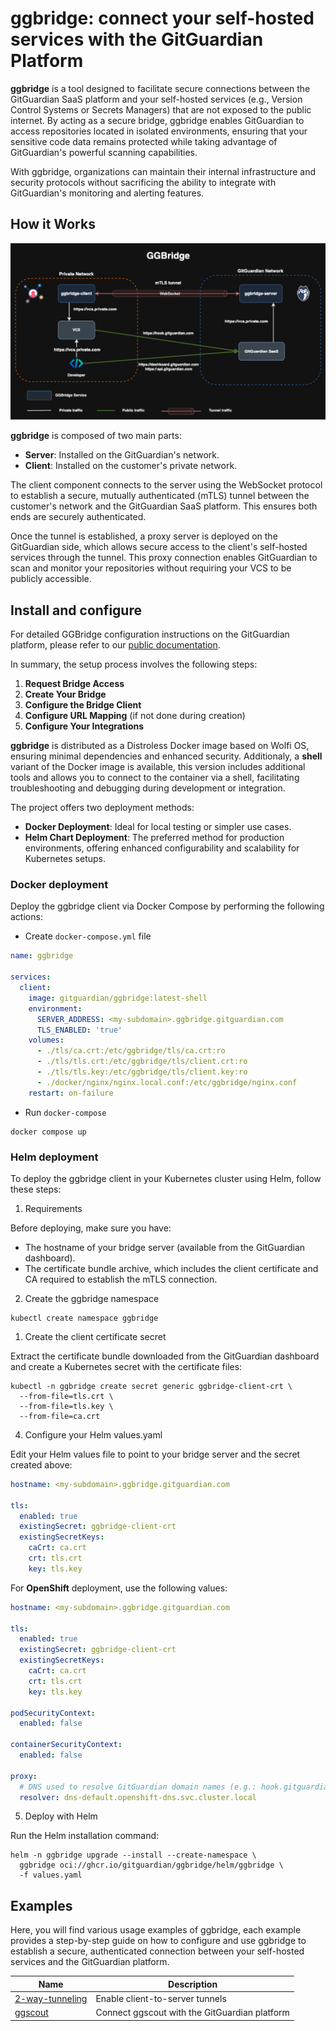 # ggbridge: connect your self-hosted services with the GitGuardian Platform

**ggbridge** is a tool designed to facilitate secure connections between the GitGuardian SaaS platform and your self-hosted services (e.g., Version Control Systems or Secrets Managers) that are not exposed to the public internet. By acting as a secure bridge, ggbridge enables GitGuardian to access repositories located in isolated environments, ensuring that your sensitive code data remains protected while taking advantage of GitGuardian's powerful scanning capabilities.

With ggbridge, organizations can maintain their internal infrastructure and security protocols without sacrificing the ability to integrate with GitGuardian's monitoring and alerting features.

## How it Works

![ggbridge](./docs/images/ggbridge.drawio.png)

**ggbridge** is composed of two main parts:

- **Server**: Installed on the GitGuardian's network.
- **Client**: Installed on the customer's private network.

The client component connects to the server using the WebSocket protocol to establish a secure, mutually authenticated (mTLS) tunnel between the customer's network and the GitGuardian SaaS platform. This ensures both ends are securely authenticated.

Once the tunnel is established, a proxy server is deployed on the GitGuardian side, which allows secure access to the client's self-hosted services through the tunnel. This proxy connection enables GitGuardian to scan and monitor your repositories without requiring your VCS to be publicly accessible.

## Install and configure

For detailed GGBridge configuration instructions on the GitGuardian platform, please refer to our [public documentation](https://docs.gitguardian.com/platform/enterprise-administration/ggbridge).

In summary, the setup process involves the following steps:

1. **Request Bridge Access**  
2. **Create Your Bridge**  
3. **Configure the Bridge Client**  
4. **Configure URL Mapping** (if not done during creation)  
5. **Configure Your Integrations**

**ggbridge** is distributed as a Distroless Docker image based on Wolfi OS, ensuring minimal dependencies and enhanced security.
Additionaly, a **shell** variant of the Docker image is available, this version includes additional tools and allows you to connect to the container via a shell, facilitating troubleshooting and debugging during development or integration.

The project offers two deployment methods:

- **Docker Deployment**: Ideal for local testing or simpler use cases.
- **Helm Chart Deployment**: The preferred method for production environments, offering enhanced configurability and scalability for Kubernetes setups.

### Docker deployment

Deploy the ggbridge client via Docker Compose by performing the following actions:

- Create `docker-compose.yml` file

```yaml
name: ggbridge

services:
  client:
    image: gitguardian/ggbridge:latest-shell
    environment:
      SERVER_ADDRESS: <my-subdomain>.ggbridge.gitguardian.com
      TLS_ENABLED: 'true'
    volumes:
      - ./tls/ca.crt:/etc/ggbridge/tls/ca.crt:ro
      - ./tls/tls.crt:/etc/ggbridge/tls/client.crt:ro
      - ./tls/tls.key:/etc/ggbridge/tls/client.key:ro
      - ./docker/nginx/nginx.local.conf:/etc/ggbridge/nginx.conf
    restart: on-failure
```

- Run `docker-compose`

```shell
docker compose up
```

### Helm deployment

To deploy the ggbridge client in your Kubernetes cluster using Helm, follow these steps:

1. Requirements

Before deploying, make sure you have:

- The hostname of your bridge server (available from the GitGuardian dashboard).
- The certificate bundle archive, which includes the client certificate and CA required to establish the mTLS connection.

2. Create the ggbridge namespace

```shell
kubectl create namespace ggbridge
```

1. Create the client certificate secret

Extract the certificate bundle downloaded from the GitGuardian dashboard and create a Kubernetes secret with the certificate files:

```shell
kubectl -n ggbridge create secret generic ggbridge-client-crt \
  --from-file=tls.crt \
  --from-file=tls.key \
  --from-file=ca.crt
```

4. Configure your Helm values.yaml

Edit your Helm values file to point to your bridge server and the secret created above:

```yaml
hostname: <my-subdomain>.ggbridge.gitguardian.com

tls:
  enabled: true
  existingSecret: ggbridge-client-crt
  existingSecretKeys:
    caCrt: ca.crt
    crt: tls.crt
    key: tls.key
```

For **OpenShift** deployment, use the following values:

```yaml
hostname: <my-subdomain>.ggbridge.gitguardian.com

tls:
  enabled: true
  existingSecret: ggbridge-client-crt
  existingSecretKeys:
    caCrt: ca.crt
    crt: tls.crt
    key: tls.key

podSecurityContext:
  enabled: false

containerSecurityContext:
  enabled: false

proxy:
  # DNS used to resolve GitGuardian domain names (e.g.: hook.gitguardian.com)
  resolver: dns-default.openshift-dns.svc.cluster.local
```

5. Deploy with Helm

Run the Helm installation command:

```shell
helm -n ggbridge upgrade --install --create-namespace \
  ggbridge oci://ghcr.io/gitguardian/ggbridge/helm/ggbridge \
  -f values.yaml
```

## Examples

Here, you will find various usage examples of ggbridge, each example provides a step-by-step guide on how to configure and use ggbridge to establish a secure, authenticated connection between your self-hosted services and the GitGuardian platform.

| Name                                          | Description                                   |
| --------------------------------------------- | --------------------------------------------- |
| [2-way-tunneling](./examples/2-way-tunneling) | Enable client-to-server tunnels               |
| [ggscout](./examples/ggscout)                 | Connect ggscout with the GitGuardian platform |

